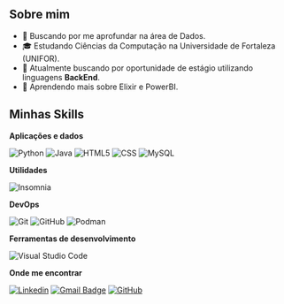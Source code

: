 ## Sobre mim

- 🤔 Buscando por me aprofundar na área de Dados.
- 🎓 Estudando Ciências da Computação na Universidade de Fortaleza (UNIFOR).
- 💼 Atualmente buscando por oportunidade de estágio utilizando linguagens **BackEnd**.
- 🌱 Aprendendo mais sobre Elixir e PowerBI.

## Minhas Skills

**Aplicações e dados**

![Python](https://img.shields.io/badge/Python-333333?style=flat&logo=Python&logoColor=00599C)
![Java](https://img.shields.io/badge/Java-333333?style=flat&logo=Java)
![HTML5](https://img.shields.io/badge/-HTML5-333333?style=flat&logo=HTML5)
![CSS](https://img.shields.io/badge/-CSS-333333?style=flat&logo=CSS3&logoColor=1572B6)
![MySQL](https://img.shields.io/badge/-MySQL-333333?style=flat&logo=mysql)

**Utilidades**

![Insomnia](https://img.shields.io/badge/-Insomnia-333333?style=flat&logo=insomnia)

**DevOps**

![Git](https://img.shields.io/badge/-Git-333333?style=flat&logo=git)
![GitHub](https://img.shields.io/badge/-GitHub-333333?style=flat&logo=github)
![Podman](https://img.shields.io/badge/-Podman-333333?style=flat&logo=podman)

**Ferramentas de desenvolvimento**

![Visual Studio Code](https://img.shields.io/badge/-Visual%20Studio%20Code-333333?style=flat&logo=visual-studio-code&logoColor=007ACC)

**Onde me encontrar**

[![Linkedin](https://img.shields.io/badge/-LinkedIn-blue?style=flat-square&logo=Linkedin&logoColor=white&link=https://www.linkedin.com/in/ian-lucas-s-cesar/)](https://www.linkedin.com/in/ian-lucas-s-cesar/)
[![Gmail Badge](https://img.shields.io/badge/-iansantoscesar@gmail.com-006bed?style=flat-square&logo=Gmail&logoColor=white&link=mailto:iansantoscesar@gmail.com)](mailto:iansantoscesar@gmail.com)
[![GitHub](https://img.shields.io/github/followers/Ian-LS-Cesar?label=follow&style=social)](https://github.com/Ian-LS-Cesar)
